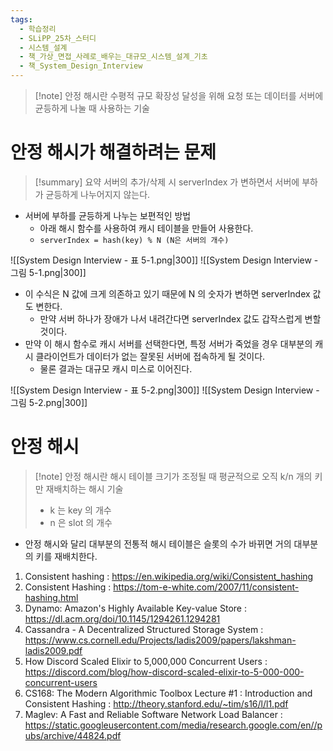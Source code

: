```yaml
---
tags:
  - 학습정리
  - SLiPP_25차_스터디
  - 시스템_설계
  - 책_가상_면접_사례로_배우는_대규모_시스템_설계_기초
  - 책_System_Design_Interview
---
```

> [!note] 안정 해시란
> 수평적 규모 확장성 달성을 위해 요청 또는 데이터를 서버에 균등하게 나눌 때 사용하는 기술

# 안정 해시가 해결하려는 문제

> [!summary] 요약
> 서버의 추가/삭제 시 serverIndex 가 변하면서 서버에 부하가 균등하게 나누어지지 않는다.

 - 서버에 부하를 균등하게 나누는 보편적인 방법
	 - 아래 해시 함수를 사용하여 캐시 테이블을 만들어 사용한다.
	 - `serverIndex = hash(key) % N (N은 서버의 개수)`

![[System Design Interview - 표 5-1.png|300]]
![[System Design Interview - 그림 5-1.png|300]]

- 이 수식은 N 값에 크게 의존하고 있기 때문에 N 의 숫자가 변하면 serverIndex 값도 변한다.
	- 만약 서버 하나가 장애가 나서 내려간다면 serverIndex 값도 갑작스럽게 변할 것이다.
- 만약 이 해시 함수로 캐시 서버를 선택한다면, 특정 서버가 죽었을 경우 대부분의 캐시 클라이언트가 데이터가 없는 잘못된 서버에 접속하게 될 것이다.
	- 물론 결과는 대규모 캐시 미스로 이어진다.

![[System Design Interview - 표 5-2.png|300]]
![[System Design Interview - 그림 5-2.png|300]]

# 안정 해시

> [!note] 안정 해시란
> 해시 테이블 크기가 조정될 때 평균적으로 오직 k/n 개의 키만 재배치하는 해시 기술
> - k 는 key 의 개수
> - n 은 slot 의 개수

- 안정 해시와 달리 대부분의 전통적 해시 테이블은 슬롯의 수가 바뀌면 거의 대부분의 키를 재배치한다.








1. Consistent hashing : https://en.wikipedia.org/wiki/Consistent_hashing
2. Consistent Hashing : https://tom-e-white.com/2007/11/consistent-hashing.html
3. Dynamo: Amazon's Highly Available Key-value Store : https://dl.acm.org/doi/10.1145/1294261.1294281
4. Cassandra - A Decentralized Structured Storage System : https://www.cs.cornell.edu/Projects/ladis2009/papers/lakshman-ladis2009.pdf
5. How Discord Scaled Elixir to 5,000,000 Concurrent Users : https://discord.com/blog/how-discord-scaled-elixir-to-5-000-000-concurrent-users
6. CS168: The Modern Algorithmic Toolbox Lecture #1 : Introduction and Consistent Hashing : http://theory.stanford.edu/~tim/s16/l/l1.pdf
7. Maglev: A Fast and Reliable Software Network Load Balancer : https://static.googleusercontent.com/media/research.google.com/en//pubs/archive/44824.pdf



